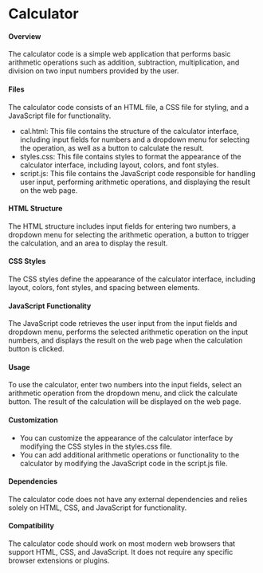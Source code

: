 # Calculator

#### Overview
The calculator code is a simple web application that performs basic arithmetic operations such as addition, subtraction, multiplication, and division on two input numbers provided by the user.

#### Files
The calculator code consists of an HTML file, a CSS file for styling, and a JavaScript file for functionality.
- cal.html: This file contains the structure of the calculator interface, including input fields for numbers and a dropdown menu for selecting the operation, as well as a button to calculate the result.
- styles.css: This file contains styles to format the appearance of the calculator interface, including layout, colors, and font styles.
- script.js: This file contains the JavaScript code responsible for handling user input, performing arithmetic operations, and displaying the result on the web page.

#### HTML Structure
The HTML structure includes input fields for entering two numbers, a dropdown menu for selecting the arithmetic operation, a button to trigger the calculation, and an area to display the result.

#### CSS Styles
The CSS styles define the appearance of the calculator interface, including layout, colors, font styles, and spacing between elements.

#### JavaScript Functionality
The JavaScript code retrieves the user input from the input fields and dropdown menu, performs the selected arithmetic operation on the input numbers, and displays the result on the web page when the calculation button is clicked.

#### Usage
To use the calculator, enter two numbers into the input fields, select an arithmetic operation from the dropdown menu, and click the calculate button. The result of the calculation will be displayed on the web page.

#### Customization
- You can customize the appearance of the calculator interface by modifying the CSS styles in the styles.css file.
- You can add additional arithmetic operations or functionality to the calculator by modifying the JavaScript code in the script.js file.

#### Dependencies
The calculator code does not have any external dependencies and relies solely on HTML, CSS, and JavaScript for functionality.

#### Compatibility
The calculator code should work on most modern web browsers that support HTML, CSS, and JavaScript. It does not require any specific browser extensions or plugins.

